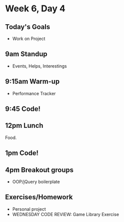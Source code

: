 # Week 6, Day 4

## Today's Goals

- Work on Project

## 9am Standup

- Events, Helps, Interestings

## 9:15am Warm-up

- Performance Tracker

## 9:45 Code!

## 12pm Lunch

Food.

## 1pm Code!

## 4pm Breakout groups

- OOP/jQuery boilerplate

## Exercises/Homework

- Personal project
- WEDNESDAY CODE REVIEW: Game Library Exercise
